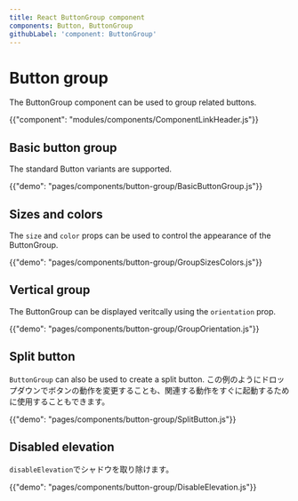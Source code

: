 ```yaml
---
title: React ButtonGroup component
components: Button, ButtonGroup
githubLabel: 'component: ButtonGroup'
---
```


# Button group

<p class="description">The ButtonGroup component can be used to group related buttons.</p>

{{"component": "modules/components/ComponentLinkHeader.js"}}

## Basic button group

The standard Button variants are supported.

{{"demo": "pages/components/button-group/BasicButtonGroup.js"}}

## Sizes and colors

The `size` and `color` props can be used to control the appearance of the ButtonGroup.

{{"demo": "pages/components/button-group/GroupSizesColors.js"}}

## Vertical group

The ButtonGroup can be displayed veritcally using the `orientation` prop.

{{"demo": "pages/components/button-group/GroupOrientation.js"}}

## Split button

`ButtonGroup` can also be used to create a split button. この例のようにドロップダウンでボタンの動作を変更することも、関連する動作をすぐに起動するために使用することもできます。

{{"demo": "pages/components/button-group/SplitButton.js"}}

## Disabled elevation

`disableElevation`でシャドウを取り除けます。

{{"demo": "pages/components/button-group/DisableElevation.js"}}
